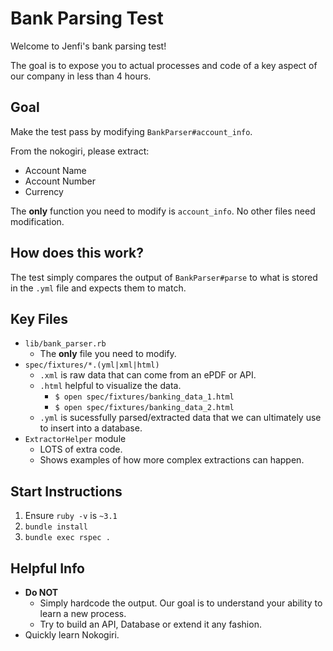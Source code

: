 # Bank Parsing Test

Welcome to Jenfi's bank parsing test!

The goal is to expose you to actual processes and code of a key aspect of our company in less than 4 hours.

## Goal

Make the test pass by modifying `BankParser#account_info`.

From the nokogiri, please extract:

- Account Name
- Account Number
- Currency

The **only** function you need to modify is `account_info`. No other files need modification.

## How does this work?

The test simply compares the output of `BankParser#parse` to what is stored in the `.yml` file and expects them to match.

## Key Files

- `lib/bank_parser.rb`
  - The **only** file you need to modify.
- `spec/fixtures/*.(yml|xml|html)`
  - `.xml` is raw data that can come from an ePDF or API.
  - `.html` helpful to visualize the data.
    - `$ open spec/fixtures/banking_data_1.html`
    - `$ open spec/fixtures/banking_data_2.html`
  - `.yml` is sucessfully parsed/extracted data that we can ultimately use to insert into a database.
- `ExtractorHelper` module
  - LOTS of extra code.
  - Shows examples of how more complex extractions can happen.

## Start Instructions

1. Ensure `ruby -v` is `~3.1`
1. `bundle install`
1. `bundle exec rspec .`

## Helpful Info

- **Do NOT**
  - Simply hardcode the output. Our goal is to understand your ability to learn a new process.
  - Try to build an API, Database or extend it any fashion.
- Quickly learn Nokogiri.
